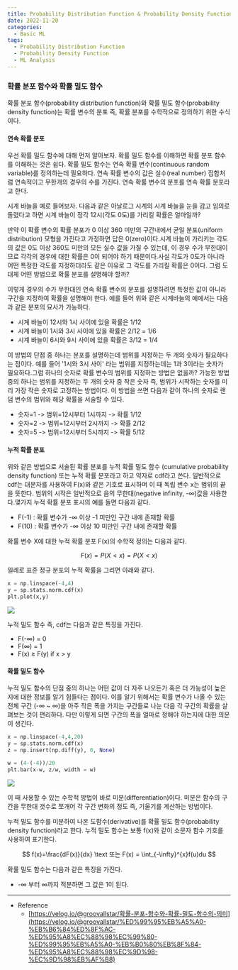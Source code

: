 ```yaml
---
title: Probability Distribution Function & Probability Density Function
date: 2022-11-20
categories:
  - Basic ML
tags: 
  - Probability Distribution Function
  - Probability Density Function
  - ML Analysis
---
```


### 확률 분포 함수와 확률 밀도 함수

확률 분포 함수(probability distribution function)와 확률 밀도 함수(probability density function)는 확률 변수의 분포 즉, 확률 분포를 수학적으로 정의하기 위한 수식이다.

#### 연속 확률 분포

우선 확률 밀도 함수에 대해 먼저 알아보자. 확률 밀도 함수를 이해하면 확률 분포 함수를 이해하는 것은 쉽다. 확률 밀도 함수는 연속 확률 변수(continuous random variable)를 정의하는데 필요하다. 연속 확률 변수의 값은 실수(real number) 집합처럼 연속적이고 무한개의 경우의 수를 가진다. 연속 확률 변수의 분포를 연속 확률 분포라고 한다.

시계 바늘을 예로 들어보자. 다음과 같은 아날로그 시계의 시계 바늘을 눈을 감고 임의로 돌렸다고 하면 시계 바늘이 정각 12시(각도 0도)를 가리킬 확률은 얼마일까?

만약 이 확률 변수의 확률 분포가 0 이상 360 미만의 구간내에서 균일 분포(uniform distribution) 모형을 가진다고 가정하면 답은 0(zero)이다.시계 바늘이 가리키는 각도의 값은 0도 이상 360도 미만의 모든 실수 값을 가질 수 있는데, 이 경우 수가 무한대이므로 각각의 경우에 대한 확률은 0이 되어야 하기 때문이다.사실 각도가 0도가 아니라 어떤 특정한 각도를 지정하더라도 같은 이유로 그 각도를 가리킬 확률은 0이다. 그럼 도대체 어떤 방법으로 확률 분포를 설명해야 할까?

이렇게 경우의 수가 무한대인 연속 확률 변수의 분포를 설명하려면 특정한 값이 아니라 구간을 지정하여 확률을 설명해야 한다. 예를 들어 위와 같은 시계바늘의 예에서는 다음과 같은 분포의 묘사가 가능하다.

- 시계 바늘이 12시와 1시 사이에 있을 확률은 1/12
- 시계 바늘이 1시와 3시 사이에 있을 확률은 2/12 = 1/6
- 시계 바늘이 6시와 9시 사이에 있을 확률은 3/12 = 1/4

이 방법의 단점 중 하나는 분포를 설명하는데 범위를 지정하는 두 개의 숫자가 필요하다는 점이다. 예를 들어 '1시와 3시 사이' 라는 범위를 지정하는데는 1과 3이라는 숫자가 필요하다.그럼 하나의 숫자로 확률 변수의 범위를 지정하는 방법은 없을까? 가능한 방법 중의 하나는 범위를 지정하는 두 개의 숫자 중 작은 숫자 즉, 범위가 시작하는 숫자를 미리 가장 작은 숫자로 고정하는 방법이다. 이 방법을 쓰면 다음과 같이 하나의 숫자로 랜덤 변수의 범위와 해당 확률을 서술할 수 있다.

- 숫자=1 -> 범위=12시부터 1시까지 -> 확률 1/12
- 숫자=2 -> 범위=12시부터 2시까지 -> 확률 2/12
- 숫자=5 -> 범위=12시부터 5시까지 -> 확률 5/12

#### 누적 확률 분포

위와 같은 방법으로 서술된 확률 분포를 누적 확률 밀도 함수 (cumulative probability density function) 또는 누적 확률 분포라고 하고 약자로 cdf라고 쓴다. 일반적으로 cdf는 대문자를 사용하여 F(x)와 같은 기호로 표시하며 이 때 독립 변수 x는 범위의 끝을 뜻한다. 범위의 시작은 일반적으로 음의 무한대(negative infinity, -∞)값을 사용한다.몇가지 누적 확률 분포 표시의 예를 들면 다음과 같다.

- F(-1) : 확률 변수가 -∞ 이상 -1 미만인 구간 내에 존재할 확률
- F(10) : 확률 변수가 -∞ 이상 10 미만인 구간 내에 존재할 확률

확률 변수 X에 대한 누적 확률 분포 F(x)의 수학적 정의는 다음과 같다.

$$
F(x) = P(X < x) = P(X<x)
$$

일례로 표준 정규 분포의 누적 확률을 그리면 아래와 같다. 

```python
x = np.linspace(-4,4)
y = sp.stats.norm.cdf(x)
plt.plot(x,y)
```

![](images/Probability_Distribution_Function/Untitled.png)

누적 밀도 함수 즉, cdf는 다음과 같은 특징을 가진다. 

- F(-∞) = 0
- F(∞) = 1
- F(x) ≥ F(y) if x > y

#### 확률 밀도 함수

누적 밀도 함수의 단점 중의 하나는 어떤 값이 더 자주 나오든가 혹은 더 가능성이 높은지에 대한 정보를 알기 힘들다는 점이다. 이를 알기 위해서는 확률 변수가 나올 수 있는 전체 구간 (-∞ ~ ∞)을 아주 작은 폭을 가지는 구간들로 나눈 다음 각 구간의 확률을 살펴보는 것이 편리하다. 다만 이렇게 되면 구간의 폭을 얼마로 정해야 하는지에 대한 의문이 생긴다.

```python
x = np.linspace(-4,4,20)
y = sp.stats.norm.cdf(x)
z = np.insert(np.diff(y), 0, None)
```

```python
w = (4-(-4))/20
plt.bar(x-w, z/w, width = w)
```

![](images/Probability_Distribution_Function/Untitled%201.png)

이 때 사용할 수 있는 수학적 방법이 바로 미분(differentiation)이다. 미분은 함수의 구간을 무한대 갯수로 쪼개어 각 구간 변화의 정도 즉, 기울기를 계산하는 방법이다.

누적 밀도 함수를 미분하여 나온 도함수(derivative)를 확률 밀도 함수(probability density function)라고 한다. 누적 밀도 함수는 보통 f(x)와 같이 소문자 함수 기호를 사용하여 표기한다.

$$
f(x)=\frac{dF(x)}{dx} \text 또는 F(x) = \int_{-\infty}^{x}f(u)du
$$

확률 밀도 함수는 다음과 같은 특징을 가진다. 

- -∞ 부터 ∞까지 적분하면 그 값은 1이 된다.

---
- Reference
    - [https://velog.io/@groovallstar/확률-분포-함수와-확률-밀도-함수의-의미](https://velog.io/@groovallstar/%ED%99%95%EB%A5%A0-%EB%B6%84%ED%8F%AC-%ED%95%A8%EC%88%98%EC%99%80-%ED%99%95%EB%A5%A0-%EB%B0%80%EB%8F%84-%ED%95%A8%EC%88%98%EC%9D%98-%EC%9D%98%EB%AF%B8)